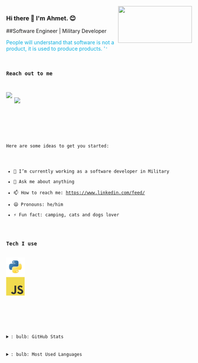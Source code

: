 <img src="https://media.giphy.com/media/H7U3zgVNCrxzUSRzvr/source.gif" align=right width="200" height="100">

### Hi there 👋 I'm Ahmet. :blush:

##Software Engineer | Military Developer

<font color="openblue"> People will understand that software is not a product, it is used to produce products. '<code />' </font>


### Reach out to me

[<img width="22" src="https://unpkg.com/simple-icons@v6/icons/instagram.svg" align=left />][instagram]
[<img width="22" src="https://unpkg.com/simple-icons@v6/icons/linkedin.svg" align=left />][linkedin]

<br />
<br />


Here are some ideas to get you started:
- 🔭 I’m currently working as a software developer in Military
- 💬 Ask me about anything
- 📫 How to reach me: https://www.linkedin.com/feed/
- 😄 Pronouns: he/him
- ⚡ Fun fact: camping, cats and dogs lover


### Tech I use
<img src="https://raw.githubusercontent.com/github/explore/80688e429a7d4ef2fca1e82350fe8e3517d3494d/topics/python/python.png" width="50" height="50">
<img src="https://raw.githubusercontent.com/github/explore/80688e429a7d4ef2fca1e82350fe8e3517d3494d/topics/javascript/javascript.png" width="50" height="50">

<br />
<br />


<details>
<summary>: bulb: GitHub Stats</summary>
<img src="https://github-readme-stats.vercel.app/api?username=AhmetBazman&theme=radical">
</details>


<details>
<summary>: bulb: Most Used Languages</summary>
<img src="https://github-readme-stats.vercel.app/api/top-langs/?username=anuraghazra&layout=compact&theme=radical">
</details>



[instagram]: https://www.instagram.com/
[linkedin]: https://www.linkedin.com/feed/
